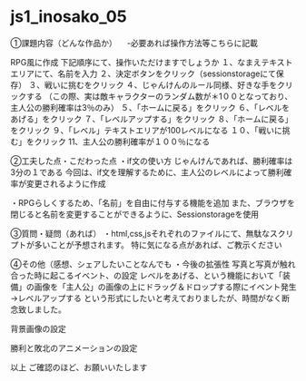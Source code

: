 # js1_inosako_05

①課題内容（どんな作品か）
　-必要あれば操作方法等こちらに記載
 
 RPG風に作成
 下記順序にて、操作いただけますでしょうか
 １、なまえテキストエリアにて、名前を入力
 ２、決定ボタンをクリック（sessionstorageにて保存）
 ３、戦いに挑むをクリック
 ４、じゃんけんのルール同様、好きな手をクリックする
 （この際、実は敵キャラクターのランダム数が＊1００となっており、主人公の勝利確率は3％のみ）
 ５、「ホームに戻る」をクリック
 ６、「レベルをあげる」をクリック
 ７、「レベルアップする」をクリック
 ８、「ホームに戻る」をクリック
 ９、「レベル」テキストエリアが100レベルになる
 １０、「戦いに挑む」をクリック
 11、主人公の勝利確率が１００％になる
 
②工夫した点・こだわった点
・if文の使い方
じゃんけんであれば、勝利確率は3分の１である
今回は、if文を理解するために、主人公のレベルによって勝利確率が変更されるように作成

・RPGらしくするため、「名前」を自由に付与する機能を追加
また、ブラウザを閉じると名前を変更することができるように、Sessionstorageを使用


③質問・疑問（あれば）
・html,css,jsそれぞれのファイルにて、無駄なスクリプトが多いことが予想されます。
特に気になる点があれば、ご教示ください

④その他（感想、シェアしたいことなんでも
・今後の拡張性
写真と写真が触れ合った時に起こるイベント、の設定
レベルをあげる、という機能において「装備」の画像を「主人公」の画像の上にドラッグ＆ドロップする際にイベント発生
→レベルアップする
という形式にしたいと考えておりましたが、時間がなく断念致しました。

背景画像の設定

勝利と敗北のアニメーションの設定


以上
ご確認のほど、お願いいたします
